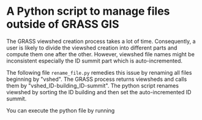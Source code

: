 # A Python script to manage files outside of GRASS GIS

The GRASS viewshed creation process takes a lot of time. Consequently, a user is likely to divide the viewshed creation into different parts and compute them one after the other.
However, viewshed file names might be inconsistent especially the ID summit part which is auto-incremented.

The following file `rename_file.py` remedies this issue by renaming all files beginning by "vshed".
The GRASS process returns viewsheds and calls them by "vshed_ID-building_ID-summit".
The python script renames viewshed by sorting the ID building and then set the auto-incremented ID summit.


You can execute the python file by running
